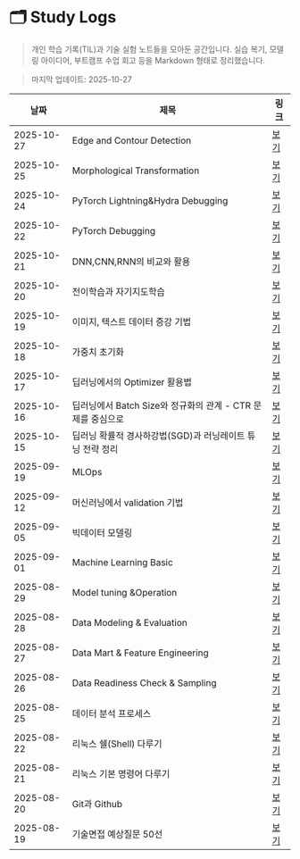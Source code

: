 # 🗂️ Study Logs
> 개인 학습 기록(TIL)과 기술 실험 노트들을 모아둔 공간입니다.
> 실습 복기, 모델링 아이디어, 부트캠프 수업 회고 등을 Markdown 형태로 정리했습니다.

> 마지막 업데이트: 2025-10-27

| 날짜 | 제목 | 링크 |
|------|------|------|
| 2025-10-27 | Edge and Contour Detection | [보기](2025-10-27_Edge_and_Contour_Detection.md) |
| 2025-10-25 | Morphological Transformation | [보기](2025-10-25_Morphological_Transformation.md) |
| 2025-10-24 | PyTorch Lightning&Hydra Debugging | [보기](2025-10-24_PyTorch%20Lightning%26Hydra%20Debugging.md) |
| 2025-10-22 | PyTorch Debugging | [보기](2025-10-22_PyTorch%20Debugging.md) |
| 2025-10-21 | DNN,CNN,RNN의 비교와 활용 | [보기](2025-10-21_DNN%2CCNN%2CRNN%EC%9D%98%20%EB%B9%84%EA%B5%90%EC%99%80%20%ED%99%9C%EC%9A%A9.md) |
| 2025-10-20 | 전이학습과 자기지도학습 | [보기](2025-10-20_%EC%A0%84%EC%9D%B4%ED%95%99%EC%8A%B5%EA%B3%BC%20%EC%9E%90%EA%B8%B0%EC%A7%80%EB%8F%84%ED%95%99%EC%8A%B5.md) |
| 2025-10-19 | 이미지, 텍스트 데이터 증강 기법 | [보기](2025-10-19_%EC%9D%B4%EB%AF%B8%EC%A7%80%2C%20%ED%85%8D%EC%8A%A4%ED%8A%B8%20%EB%8D%B0%EC%9D%B4%ED%84%B0%20%EC%A6%9D%EA%B0%95%20%EA%B8%B0%EB%B2%95.md) |
| 2025-10-18 | 가중치 초기화 | [보기](2025-10-18_%EA%B0%80%EC%A4%91%EC%B9%98%20%EC%B4%88%EA%B8%B0%ED%99%94.md) |
| 2025-10-17 | 딥러닝에서의 Optimizer 활용법 | [보기](2025-10-17_%EB%94%A5%EB%9F%AC%EB%8B%9D%EC%97%90%EC%84%9C%EC%9D%98%20Optimizer%20%ED%99%9C%EC%9A%A9%EB%B2%95.md) |
| 2025-10-16 | 딥러닝에서 Batch Size와 정규화의 관계 - CTR 문제를 중심으로 | [보기](2025-10-16_%EB%94%A5%EB%9F%AC%EB%8B%9D%EC%97%90%EC%84%9C%20Batch%20Size%EC%99%80%20%EC%A0%95%EA%B7%9C%ED%99%94%EC%9D%98%20%EA%B4%80%EA%B3%84%20-%20CTR%20%EB%AC%B8%EC%A0%9C%EB%A5%BC%20%EC%A4%91%EC%8B%AC%EC%9C%BC%EB%A1%9C.md) |
| 2025-10-15 | 딥러닝 확률적 경사하강법(SGD)과 러닝레이트 튜닝 전략 정리 | [보기](2025-10-15_%EB%94%A5%EB%9F%AC%EB%8B%9D%20%ED%99%95%EB%A5%A0%EC%A0%81%20%EA%B2%BD%EC%82%AC%ED%95%98%EA%B0%95%EB%B2%95%28SGD%29%EA%B3%BC%20%EB%9F%AC%EB%8B%9D%EB%A0%88%EC%9D%B4%ED%8A%B8%20%ED%8A%9C%EB%8B%9D%20%EC%A0%84%EB%9E%B5%20%EC%A0%95%EB%A6%AC.md) |
| 2025-09-19 | MLOps | [보기](2025-09-19_MLOps.md) |
| 2025-09-12 | 머신러닝에서 validation 기법 | [보기](2025-09-12_%EB%A8%B8%EC%8B%A0%EB%9F%AC%EB%8B%9D%EC%97%90%EC%84%9C%20validation%20%EA%B8%B0%EB%B2%95.md) |
| 2025-09-05 | 빅데이터 모델링 | [보기](2025-09-05_%EB%B9%85%EB%8D%B0%EC%9D%B4%ED%84%B0%20%EB%AA%A8%EB%8D%B8%EB%A7%81.md) |
| 2025-09-01 | Machine Learning Basic | [보기](2025-09-01_Machine%20Learning%20Basic.md) |
| 2025-08-29 | Model tuning &Operation | [보기](2025-08-29_Model%20tuning%20%26Operation.md) |
| 2025-08-28 | Data Modeling & Evaluation | [보기](2025-08-28_Data%20Modeling%20%26%20Evaluation.md) |
| 2025-08-27 | Data Mart & Feature Engineering | [보기](2025-08-27_Data%20Mart%20%26%20Feature%20Engineering.md) |
| 2025-08-26 | Data Readiness Check & Sampling | [보기](2025-08-26_Data%20Readiness%20Check%20%26%20Sampling.md) |
| 2025-08-25 | 데이터 분석 프로세스 | [보기](2025-08-25_%EB%8D%B0%EC%9D%B4%ED%84%B0%20%EB%B6%84%EC%84%9D%20%ED%94%84%EB%A1%9C%EC%84%B8%EC%8A%A4.md) |
| 2025-08-22 | 리눅스 쉘(Shell) 다루기 | [보기](2025-08-22_%EB%A6%AC%EB%88%85%EC%8A%A4%20%EC%89%98%28Shell%29%20%EB%8B%A4%EB%A3%A8%EA%B8%B0.md) |
| 2025-08-21 | 리눅스 기본 명령어 다루기 | [보기](2025-08-21_%EB%A6%AC%EB%88%85%EC%8A%A4%20%EA%B8%B0%EB%B3%B8%20%EB%AA%85%EB%A0%B9%EC%96%B4%20%EB%8B%A4%EB%A3%A8%EA%B8%B0.md) |
| 2025-08-20 | Git과 Github | [보기](2025-08-20_Git%EA%B3%BC%20Github.md) |
| 2025-08-19 | 기술면접 예상질문 50선 | [보기](2025-08-19_%EA%B8%B0%EC%88%A0%EB%A9%B4%EC%A0%91_%EC%98%88%EC%83%81%EC%A7%88%EB%AC%B8_50%EC%84%A0.md) |

